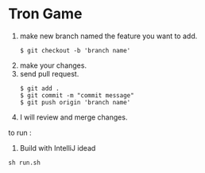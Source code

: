 # Tron Game 
1. make new branch named the feature you want to add.
   ```
   $ git checkout -b 'branch name'

   ```
2. make your changes.
3. send pull request.
   ```
   $ git add .
   $ git commit -m "commit message"
   $ git push origin 'branch name'
   ```
4. I will review and merge changes.

to run : 
1. Build with IntelliJ idead
```
sh run.sh
```
